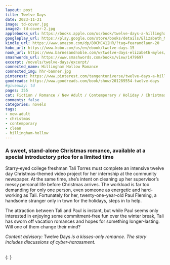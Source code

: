 ```yaml
---
layout: post
title: Twelve Days
date: 2023-11-21
image: td-cover.jpg
image2: td-cover-2.jpg
applebooks_url: https://books.apple.com/us/book/twelve-days-a-hillingham-hollow-romance/id6472092327
googleplay_url: https://play.google.com/store/books/details/Elizabeth_Myles_Twelve_Days?id=AOXiEAAAQBAJ
kindle_url: https://www.amazon.com/dp/B0CMC412HR/?tag=fearandlaun-20
kobo_url: https://www.kobo.com/us/en/ebook/twelve-days-15
nook_url: https://www.barnesandnoble.com/w/twelve-days-elizabeth-myles/1144329915?ean=2940185882962
smashwords_url: https://www.smashwords.com/books/view/1479697
excerpt: /novels/twelve-days/excerpt/
connected_name: Hillingham Hollow Romance
connected_img: hhr-banner.jpg
pinterest: https://www.pinterest.com/tangentuniverse/twelve-days-a-hillingham-hollow-romance/
goodreads: https://www.goodreads.com/book/show/201289554-twelve-days
#giveaway: td
pages: 355
cat: Fiction / Romance / New Adult / Contemporary / Holiday / Christmas
comments: false
categories: novels
tags:
- new-adult
- christmas
- contemporary
- clean
- hillingham-hollow
---
```


### A sweet, stand-alone Christmas romance, available at a special introductory price for a limited time

Starry-eyed college freshman Tali Torres must complete an intensive twelve day Christmas-themed video project for her internship at the community newspaper. At the same time, she’s intent on cleaning up her supervisor’s messy personal life before Christmas arrives. The workload is far too demanding for only one person, even someone as energetic and hard-working as Tali. Fortunately for her, twenty-one-year-old Paul Fleming, a handsome stranger only in town for the holidays, steps in to help.

The attraction between Tali and Paul is instant, but while Paul seems only interested in enjoying some commitment-free fun over the winter break, Tali has sworn off vacation romances and hopes for something longer-lasting. Will one of them change their mind?

*Content advisory:*  Twelve Days *is a kisses-only romance. The story includes discussions of cyber-harassment.*

<br />
{: }
